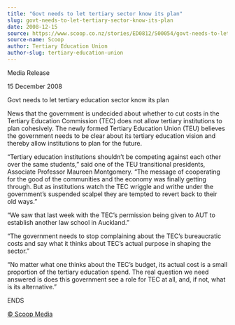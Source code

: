 ```yaml
---
title: "Govt needs to let tertiary sector know its plan"
slug: govt-needs-to-let-tertiary-sector-know-its-plan
date: 2008-12-15
source: https://www.scoop.co.nz/stories/ED0812/S00054/govt-needs-to-let-tertiary-sector-know-its-plan.htm
source-name: Scoop
author: Tertiary Education Union
author-slug: tertiary-education-union
---
```


<p>Media Release </p>

<p>15 December 2008 </p>

<p>Govt needs to let
tertiary education sector know its plan</p>

<p>News that the
government is undecided about whether to cut costs in the
Tertiary Education Commission (TEC) does not allow tertiary
institutions to plan cohesively.  The newly formed Tertiary
Education Union (TEU) believes the government needs to be
clear about its tertiary education vision and thereby allow
institutions to plan for the future.</p>

<p>“Tertiary education
institutions shouldn’t be competing against each other
over the same students,” said one of the TEU transitional
presidents, Associate Professor Maureen Montgomery.  “The
message of cooperating for the good of the communities and
the economy was finally getting through.  But as
institutions watch the TEC wriggle and writhe under the
government’s suspended scalpel they are tempted to revert
back to their old ways.”</p>

<p>“We saw that last week with
the TEC’s permission being given to AUT to establish
another law school in Auckland.”</p>

<p>“The government needs
to stop complaining about the TEC’s bureaucratic costs and
say what it thinks about TEC’s actual purpose in shaping
the sector.”</p>

<p>“No matter what one thinks about the
TEC’s budget, its actual cost is a small proportion of the
tertiary education spend.  The real question we need
answered is does this government see a role for TEC at all,
and, if not, what is its alternative.”</p>

<p>ENDS
<br>
</p>

<p>
<a href="http://www.scoop.co.nz/about/terms.html" target="_blank"><span>© Scoop Media</span></a>
         </p>